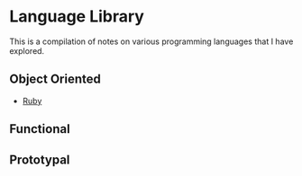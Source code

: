 # Language Library

This is a compilation of notes on various programming languages that I have explored.


## Object Oriented

* [Ruby](ruby)


## Functional


## Prototypal

